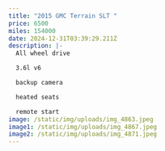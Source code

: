 ```yaml
---
title: "2015 GMC Terrain SLT "
price: 6500
miles: 154000
date: 2024-12-31T03:39:29.211Z
description: |-
  All wheel drive 

  3.6l v6

  backup camera 

  heated seats 

  remote start
image: /static/img/uploads/img_4863.jpeg
image1: /static/img/uploads/img_4867.jpeg
image2: /static/img/uploads/img_4871.jpeg
---
```

